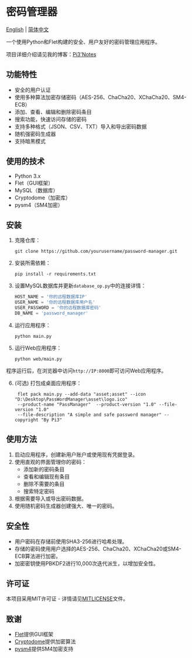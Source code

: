 # 密码管理器

[English](README.md) | [简体中文](README_CN.md)

一个使用Python和Flet构建的安全、用户友好的密码管理应用程序。

项目详细介绍请见我的博客：[Pi3'Notes](https://blog.pi3.fun/post/2024/09/%E5%AF%86%E7%A0%81%E7%AE%A1%E7%90%86%E5%99%A8%E7%B3%BB%E7%BB%9F%E8%AE%BE%E8%AE%A1%E4%B8%8E%E5%AE%9E%E7%8E%B0/)

## 功能特性

- 安全的用户认证
- 使用多种算法加密存储密码（AES-256、ChaCha20、XChaCha20、SM4-ECB）
- 添加、查看、编辑和删除密码条目
- 搜索功能，快速访问存储的密码
- 支持多种格式（JSON、CSV、TXT）导入和导出密码数据
- 随机强密码生成器
- 支持暗黑模式

## 使用的技术

- Python 3.x
- Flet（GUI框架）
- MySQL（数据库）
- Cryptodome（加密库）
- pysm4（SM4加密）

## 安装

1. 克隆仓库：
   ```
   git clone https://github.com/yourusername/password-manager.git
   ```

2. 安装所需依赖：
   ```
   pip install -r requirements.txt
   ```

3. 设置MySQL数据库并更新`database_op.py`中的连接详情：
   ```python
   HOST_NAME = '你的远程数据库IP'
   USER_NAME = '你的远程数据库用户名'
   USER_PASSWORD = '你的远程数据库密码'
   DB_NAME = 'password_manager'
   ```

4. 运行应用程序：
   ```
   python main.py
   ```

5. 运行Web应用程序：
   ```
   python web/main.py
   ```

程序运行后，在浏览器中访问`http://IP:8000`即可访问Web应用程序。

6. (可选) 打包成桌面应用程序：
   ```
    flet pack main.py --add-data "asset;asset" --icon "D:\Desktop\PassWordManager\asset\logo.ico" 
    --product-name "PassManager"  --product-version "1.0" --file-version "1.0" 
    --file-description "A simple and safe password manager" --copyright "By Pi3"
   ```

## 使用方法

1. 启动应用程序，创建新用户账户或使用现有凭据登录。
2. 使用直观的界面管理你的密码：
   - 添加新的密码条目
   - 查看和编辑现有条目
   - 删除不需要的条目
   - 搜索特定密码
3. 根据需要导入或导出密码数据。
4. 使用随机密码生成器创建强大、唯一的密码。

## 安全性

- 用户密码在存储前使用SHA3-256进行哈希处理。
- 存储的密码使用用户选择的AES-256、ChaCha20、XChaCha20或SM4-ECB算法进行加密。
- 加密密钥使用PBKDF2进行10,000次迭代派生，以增加安全性。

## 许可证

本项目采用MIT许可证 - 详情请见[MITLICENSE](LICENSE)文件。

## 致谢

- [Flet](https://flet.dev/)提供GUI框架
- [Cryptodome](https://www.pycryptodome.org/)提供加密算法
- [pysm4](https://github.com/zjwei/pysm4)提供SM4加密支持
